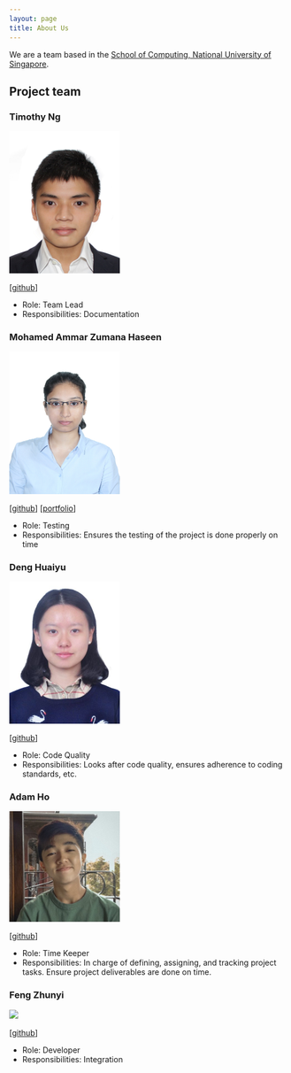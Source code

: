 ```yaml
---
layout: page
title: About Us
---
```


We are a team based in the [School of Computing, National University of Singapore](http://www.comp.nus.edu.sg).



## Project team

### Timothy Ng

<img src="images/timiditi.png" width="200px">


[[github](https://github.com/timiditi)]


* Role: Team Lead
* Responsibilities: Documentation

### Mohamed Ammar Zumana Haseen

<img src="images/amzhy.png" width="200px">

[[github](http://github.com/amzhy)]
[[portfolio](team/johndoe.md)]

* Role: Testing
* Responsibilities: Ensures the testing of the project is done properly on time

### Deng Huaiyu

<img src="images/norayuuu.png" width="200px">

[[github](https://github.com/NoraYUuu)]

* Role: Code Quality
* Responsibilities: Looks after code quality, ensures adherence to coding standards, etc.

### Adam Ho

<img src="images/adam-ky.png" width="200px">

[[github](http://github.com/adam-ky)]

* Role: Time Keeper
* Responsibilities: In charge of defining, assigning, and tracking project tasks. Ensure project deliverables are done on time.



### Feng Zhunyi

<img src="images/leofeng10.JPG" width="200px">

[[github](http://github.com/Leofeng10)]



* Role: Developer
* Responsibilities: Integration
